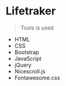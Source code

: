 # Lifetraker
> Tools is used
* HTML
* CSS
* Bootstrap
* JavaScript
* jQuery
* Nicescroll.js
* Fontawesome.css
